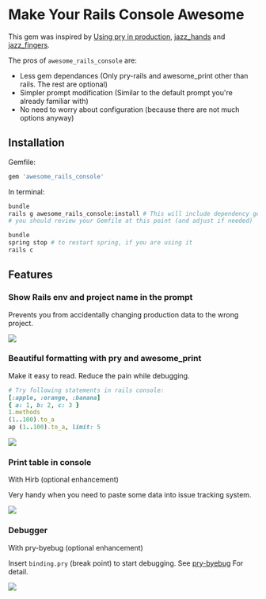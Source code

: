 # Make Your Rails Console Awesome

This gem was inspired by [Using pry in production](https://bugsnag.com/blog/production-pry), [jazz_hands](https://github.com/nixme/jazz_hands) and [jazz_fingers](https://github.com/plribeiro3000/jazz_fingers).

The pros of `awesome_rails_console` are:

* Less gem dependances (Only pry-rails and awesome_print other than rails. The rest are optional)
* Simpler prompt modification (Similar to the default prompt you're already familiar with)
* No need to worry about configuration (because there are not much options anyway)

## Installation

Gemfile:

``` ruby
gem 'awesome_rails_console'
```

In terminal:

``` sh
bundle
rails g awesome_rails_console:install # This will include dependency gems to the gemfile
# you should review your Gemfile at this point (and adjust if needed)
```

```sh
bundle
spring stop # to restart spring, if you are using it
rails c
```

## Features

### Show Rails env and project name in the prompt

Prevents you from accidentally changing production data to the wrong project.

![](http://i.imgur.com/CKrJYqk.png)

### Beautiful formatting with pry and awesome_print

Make it easy to read. Reduce the pain while debugging.

```ruby
# Try following statements in rails console:
[:apple, :orange, :banana]
{ a: 1, b: 2, c: 3 }
1.methods
(1..100).to_a
ap (1..100).to_a, limit: 5
```

![](http://i.imgur.com/I1iV8n9.png)

### Print table in console

With Hirb (optional enhancement)

Very handy when you need to paste some data into issue tracking system.

![](http://i.imgur.com/9z3XDSU.png)

### Debugger

With pry-byebug (optional enhancement)

Insert `binding.pry` (break point) to start debugging. See [pry-byebug](https://github.com/deivid-rodriguez/pry-byebug) For detail.

![](http://i.imgur.com/mJbC24h.png)
